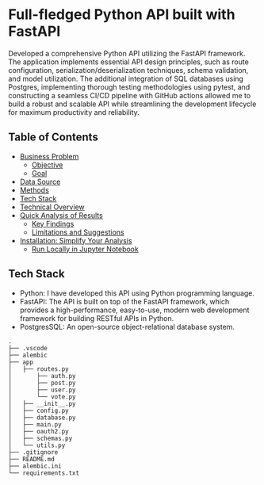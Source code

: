 # Full-fledged Python API built with FastAPI

Developed a comprehensive Python API utilizing the FastAPI framework. The application implements essential API design principles, such as route configuration, serialization/deserialization techniques, schema validation, and model utilization. The additional integration of SQL databases using Postgres, implementing thorough testing methodologies using pytest, and constructing a seamless CI/CD pipeline with GitHub actions allowed me to build a robust and scalable API while streamlining the development lifecycle for maximum productivity and reliability.

## Table of Contents
- [Business Problem](#business-problem)
  * [Objective](#objective)
  * [Goal](#goal)
- [Data Source](#data-source)
- [Methods](#methods)
- [Tech Stack](#tech-stack)
- [Technical Overview](#technical-overview)
- [Quick Analysis of Results](#quick-analysis-of-results)
  * [Key Findings](#key-findings)
  * [Limitations and Suggestions](#limitations-and-suggestions)
- [Installation: Simplify Your Analysis](#installation-simplify-your-analysis)
  * [Run Locally in Jupyter Notebook](#run-locally-in-jupyter-notebook)


## Tech Stack
- Python: I have developed this API using Python programming language.
- FastAPI: The API is built on top of the FastAPI framework, which provides a high-performance, easy-to-use, modern web development framework for building RESTful APIs in Python.
- PostgresSQL: An open-source object-relational database system. 

```
.
├── .vscode
├── alembic
├── app
│   ├── routes.py
│       ├── auth.py
│       ├── post.py
│       ├── user.py
│       └── vote.py
│   ├── __init__.py
│   ├── config.py
│   ├── database.py
│   ├── main.py
│   ├── oauth2.py
│   ├── schemas.py
│   └── utils.py
├── .gitignore
├── README.md
├── alembic.ini
└── requirements.txt
```
